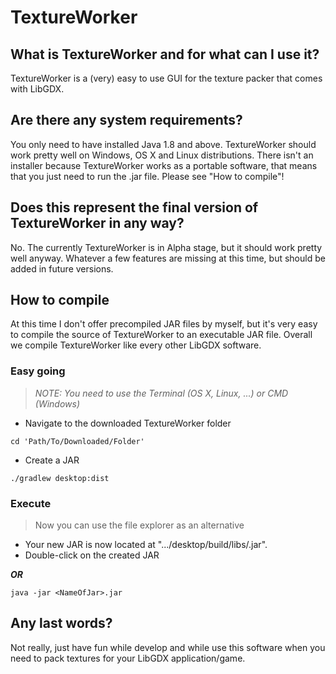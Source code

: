# TextureWorker

## What is TextureWorker and for what can I use it?

TextureWorker is a (very) easy to use GUI for the texture packer that comes with LibGDX.

## Are there any system requirements?

You only need to have installed Java 1.8 and above. TextureWorker should work pretty well on Windows, OS X and Linux distributions.
There isn't an installer because TextureWorker works as a portable software, that means that you just need to run the .jar file. Please see "How to compile"!

## Does this represent the final version of TextureWorker in any way?

No. The currently TextureWorker is in Alpha stage, but it should work pretty well anyway. Whatever a few features are missing at this time, but should be added in future versions.

## How to compile

At this time I don't offer precompiled JAR files by myself, but it's very easy to compile the source of TextureWorker to an executable JAR file. Overall we compile TextureWorker like every other LibGDX software.

### Easy going

> *NOTE: You need to use the Terminal (OS X, Linux, ...) or CMD (Windows)*

* Navigate to the downloaded TextureWorker folder

```
cd 'Path/To/Downloaded/Folder'
```

* Create a JAR

```
./gradlew desktop:dist
```

### Execute

> Now you can use the file explorer as an alternative

* Your new JAR is now located at ".../desktop/build/libs/<NameOfJar>.jar".
* Double-click on the created JAR

**_OR_**

```
java -jar <NameOfJar>.jar
```

## Any last words?

Not really, just have fun while develop and while use this software when you need to pack textures for your LibGDX application/game.
